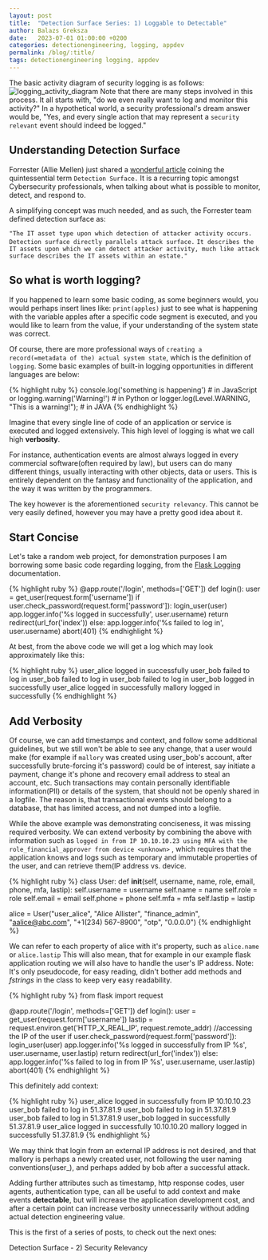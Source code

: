 ```yaml
---
layout: post
title:  "Detection Surface Series: 1) Loggable to Detectable"
author: Balazs Greksza
date:   2023-07-01 01:00:00 +0200
categories: detectionengineering, logging, appdev
permalink: /blog/:title/
tags: detectionengineering logging, appdev
---
```


The basic activity diagram of security logging is as follows:
![logging_activity_diagram]({{urlimg}}/assets/img/logging_activity_diagram.jpg)
Note that there are many steps involved in this process. It all starts with, "do we even really want to log and monitor this activity?"
In a hypothetical world, a security professional's dream answer would be, "Yes, and every single action that may represent a `security relevant` event should indeed be logged."

Understanding Detection Surface
--------------------

Forrester (Allie Mellen) just shared a [wonderful article](https://www.forrester.com/blogs/introducing-detection-surface-the-cybersecurity-defense-that-parallels-attack-surface/) coining the quintessential term `Detection Surface.` It is a recurring topic amongst Cybersecurity professionals, when talking about what is possible to monitor, detect, and respond to.

A simplifying concept was much needed, and as such, the Forrester team defined detection surface as:

`"The IT asset type upon which detection of attacker activity occurs.`
`Detection surface directly parallels attack surface.`
`It describes the IT assets upon which we can detect attacker activity, much like attack surface describes the IT assets within an estate."`

So what is worth logging?
--------------------

If you happened to learn some basic coding, as some beginners would, you would perhaps insert lines like:
`print(apples)` just to see what is happening with the variable apples after a specific code segment is executed, and you would like to learn from the value, if your understanding of the system state was correct.

Of course, there are more professional ways of `creating a record(=metadata of the) actual system state`, which is the definition of `logging`. Some basic examples of built-in logging opportunities in different languages are below:

{% highlight ruby %}
console.log('something is happening')			# in JavaScript or 
logging.warning('Warning!') 				# in Python or 
logger.log(Level.WARNING, "This is a warning!"); 	# in JAVA
{% endhighlight %}

Imagine that every single line of code of an application or service is executed and logged extensively. This high level of logging is what we call high **verbosity**.

For instance, authentication events are almost always logged in every commercial software(often required by law), but users can do many different things, usually interacting with other objects, data or users. This is entirely dependent on the fantasy and functionality of the application, and the way it was written by the programmers.

The key however is the aforementioned `security relevancy`. This cannot be very easily defined, however you may have a pretty good idea about it.

Start Concise
--------------------

Let's take a random web project, for demonstration purposes I am borrowing some basic code regarding logging, from the [Flask Logging](https://flask.palletsprojects.com/en/2.3.x/logging/) documentation.

{% highlight ruby %}
@app.route('/login', methods=['GET'])
def login():
    user = get_user(request.form['username'])
    if user.check_password(request.form['password']):
        login_user(user)
        app.logger.info('%s logged in successfully', user.username)
        return redirect(url_for('index'))
    else:
        app.logger.info('%s failed to log in', user.username)
        abort(401)
{% endhighlight %}

At best, from the above code we will get a log which may look approximately like this:

{% highlight ruby %}
user_alice logged in successfully
user_bob failed to log in
user_bob failed to log in
user_bob failed to log in
user_bob logged in successfully
user_alice logged in successfully
mallory logged in successfully
{% endhighlight %}


Add Verbosity
--------------------

Of course, we can add timestamps and context, and follow some additional guidelines, but we still won't be able to see any change, that a user would make (for example if `mallory` was created using user_bob's account, after successfully brute-forcing it's password) could be of interest, say initiate a payment, change it's phone and recovery email address to steal an account, etc.
Such transactions may contain personally identifiable information(PII) or details of the system, that should not be openly shared in a logfile. The reason is, that transactional events should belong to a database, that has limited access, and not dumped into a logfile. 

While the above example was demonstrating conciseness, it was missing required verbosity. We can extend verbosity by combining the above with information such as `logged in from IP 10.10.10.23 using MFA with the role_financial_approver from device <unknown>` , which requires that the application knows and logs such as temporary and immutable properties of the user, and can retrieve them(IP address vs. <unknown> device. 

{% highlight ruby %}
class User:
  def __init__(self, username, name, role, email, phone, mfa, lastip):
    self.username = username
    self.name = name
    self.role = role
    self.email = email
    self.phone = phone
    self.mfa = mfa
    self.lastip = lastip

alice = User("user_alice", "Alice Allister", "finance_admin", "aalice@abc.com", "+1(234) 567-8900", "otp", "0.0.0.0")
{% endhighlight %}

We can refer to each property of alice with it's property, such as `alice.name` or `alice.lastip`
This will also mean, that for example in our example flask application routing we will also have to handle the user's IP address. Note: It's only pseudocode, for easy reading, didn't bother add methods and *fstrings* in the class to keep very easy readability.

{% highlight ruby %}
from flask import request

@app.route('/login', methods=['GET'])
def login():
    user = get_user(request.form['username'])
    lastip = request.environ.get('HTTP_X_REAL_IP', request.remote_addr) //accessing the IP of the user
    if user.check_password(request.form['password']):
        login_user(user)
        app.logger.info('%s logged in successfully from IP %s', user.username, user.lastip)
        return redirect(url_for('index'))
    else:
        app.logger.info('%s failed to log in from IP %s', user.username, user.lastip)
        abort(401)
{% endhighlight %}

This definitely add context:

{% highlight ruby %}
user_alice logged in successfully from IP 10.10.10.23
user_bob failed to log in 51.37.81.9
user_bob failed to log in 51.37.81.9
user_bob failed to log in 51.37.81.9
user_bob logged in successfully 51.37.81.9
user_alice logged in successfully 10.10.10.20
mallory logged in successfully 51.37.81.9
{% endhighlight %}

We may think that login from an external IP address is not desired, and that mallory is perhaps a newly created user, not following the user naming conventions(user_), and perhaps added by bob after a successful attack.

Adding further attributes such as timestamp, http response codes, user agents, authentication type, can all be useful to add context and make events **detectable**, but will increase the application development cost, and after a certain point can increase verbosity unnecessarily without adding actual detection engineering value.

This is the first of a series of posts, to check out the next ones:

Detection Surface - 2) Security Relevancy
